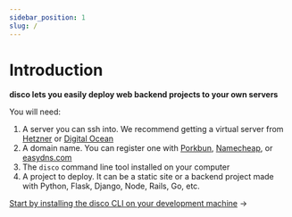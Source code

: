```yaml
---
sidebar_position: 1
slug: /
---
```


# Introduction

**disco lets you easily deploy web backend projects to your own servers**

You will need:
1. A server you can ssh into. We recommend getting a virtual server from [Hetzner](https://www.hetzner.com/cloud/) or [Digital Ocean](https://www.digitalocean.com/)
2. A domain name. You can register one with [Porkbun](https://porkbun.com/), [Namecheap](https://www.namecheap.com/), or [easydns.com](https://easydns.com/)
3. The `disco` command line tool installed on your computer
4. A project to deploy. It can be a static site or a backend project made with Python, Flask, Django, Node, Rails, Go, etc.

[Start by installing the disco CLI on your development machine](/get-started/install-the-cli) →